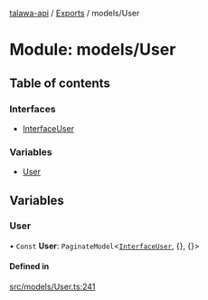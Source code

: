 [talawa-api](../README.md) / [Exports](../modules.md) / models/User

# Module: models/User

## Table of contents

### Interfaces

- [InterfaceUser](../interfaces/models_User.InterfaceUser.md)

### Variables

- [User](models_User.md#user)

## Variables

### User

• `Const` **User**: `PaginateModel`\<[`InterfaceUser`](../interfaces/models_User.InterfaceUser.md), \{\}, \{\}\>

#### Defined in

[src/models/User.ts:241](https://github.com/PalisadoesFoundation/talawa-api/blob/9fa6a1c/src/models/User.ts#L241)
